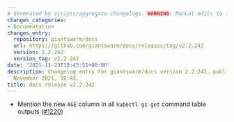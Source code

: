 ```yaml
---
# Generated by scripts/aggregate-changelogs. WARNING: Manual edits to this files will be overwritten.
changes_categories:
- Documentation
changes_entry:
  repository: giantswarm/docs
  url: https://github.com/giantswarm/docs/releases/tag/v2.2.242
  version: 2.2.242
  version_tag: v2.2.242
date: '2021-11-23T10:43:51+00:00'
description: Changelog entry for giantswarm/docs version 2.2.242, published on 23
  November 2021, 10:43.
title: docs release v2.2.242
---
```


- Mention the new `AGE` column in all `kubectl gs get` command table outputs ([#1220](https://github.com/giantswarm/docs/pull/1220))
